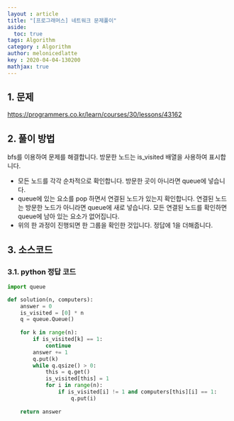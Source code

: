 ```yaml
---
layout : article
title: "[프로그래머스] 네트워크 문제풀이"
aside:
  toc: true
tags: Algorithm
category : Algorithm
author: melonicedlatte  
key : 2020-04-04-130200
mathjax: true 
---  
```


## 1. 문제

https://programmers.co.kr/learn/courses/30/lessons/43162

## 2. 풀이 방법

bfs를 이용하여 문제를 해결합니다. 방문한 노드는 is_visited 배열을 사용하여 표시합니다. 
- 모든 노드를 각각 순차적으로 확인합니다. 방문한 곳이 아니라면 queue에 넣습니다. 
- queue에 있는 요소를 pop 하면서 연결된 노드가 있는지 확인합니다. 연결된 노드는 방문한 노드가 아니라면 queue에 새로 넣습니다. 모든 연결된 노드를 확인하면 queue에 남아 있는 요소가 없어집니다.
- 위의 한 과정이 진행되면 한 그룹을 확인한 것입니다. 정답에 1을 더해줍니다. 

## 3. 소스코드

### 3.1. python 정답 코드

~~~python
import queue

def solution(n, computers):
    answer = 0
    is_visited = [0] * n
    q = queue.Queue()
    
    for k in range(n):
        if is_visited[k] == 1:
            continue
        answer += 1
        q.put(k)
        while q.qsize() > 0:
            this = q.get()
            is_visited[this] = 1
            for i in range(n):
                if is_visited[i] != 1 and computers[this][i] == 1:
                    q.put(i)
    
    return answer
~~~

